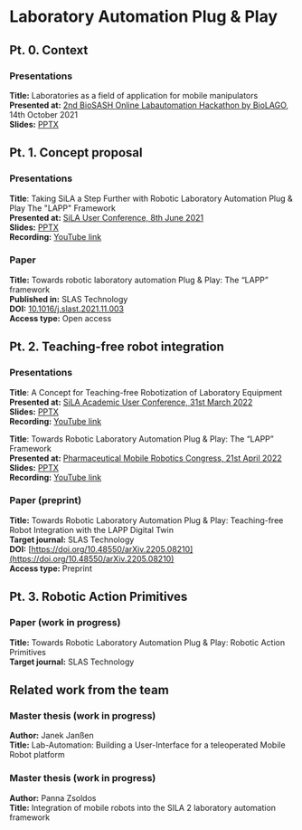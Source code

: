 # Laboratory Automation Plug & Play

## Pt. 0. Context

### Presentations

**Title:** Laboratories as a field of application for mobile manipulators  
**Presented at:** [2nd BioSASH Online Labautomation Hackathon by BioLAGO](https://www.biolago.org/de/news/details/erfolgreiche-mitteleinwerbung-dank-spitzenforschung.html), 14th October 2021  
**Slides:** [PPTX](https://github.com/wlfdm/LAPP/blob/main/slides/BioSASH_2.pptx)

## Pt. 1. Concept proposal

### Presentations

**Title**: Taking SiLA a Step Further with Robotic Laboratory Automation Plug & Play The "LAPP" Framework  
**Presented at:** [SiLA User Conference, 8th June 2021](https://sila-standard.com/sila-user-conference-june-8th-agenda-ready-register-today-for-the-free-event/)  
**Slides:** [PPTX](https://github.com/wlfdm/LAPP/blob/main/slides/SiLA_User_Conf_.pptx)  
**Recording:** [YouTube link](https://youtu.be/Jft289tk2gA)

### Paper

**Title:** Towards robotic laboratory automation Plug & Play: The “LAPP” framework  
**Published in:** SLAS Technology  
**DOI:** [10.1016/j.slast.2021.11.003](https://doi.org/10.1016/j.slast.2021.11.003)  
**Access type:** Open access

## Pt. 2. Teaching-free robot integration

### Presentations

**Title**: A Concept for Teaching-free Robotization of Laboratory Equipment  
**Presented at:** [SiLA Academic User Conference, 31st March 2022](https://sila-standard.com/second-sila-academic-user-confrence-31st-march-1600-1730-cet/)  
**Slides:** [PPTX](https://github.com/wlfdm/LAPP/blob/main/slides/SiLA_Academic_User_Conf_2.pptx)  
**Recording:** [YouTube link](https://youtu.be/-XdhACJ3nrk?t=993)

**Title**: Towards Robotic Laboratory Automation Plug & Play: The “LAPP” Framework  
**Presented at:** [Pharmaceutical Mobile Robotics Congress, 21st April 2022](https://www.oxfordglobal.co.uk/pharmaceutical-mobile-robotics/)  
**Slides:** [PPTX](https://github.com/wlfdm/LAPP/blob/main/slides/Pharma_mob_rob_2022.pptx)  
**Recording:** [YouTube link](https://youtu.be/79DsbaHmnOE)

### Paper (preprint)

**Title:** Towards Robotic Laboratory Automation Plug & Play: Teaching-free Robot Integration with the LAPP Digital Twin  
**Target journal:** SLAS Technology  
**DOI:** [https://doi.org/10.48550/arXiv.2205.08210](https://doi.org/10.48550/arXiv.2205.08210)  
**Access type:** Preprint  

## Pt. 3. Robotic Action Primitives

### Paper (work in progress)

**Title:** Towards Robotic Laboratory Automation Plug & Play: Robotic Action Primitives  
**Target journal:** SLAS Technology

## Related work from the team

### Master thesis (work in progress)

**Author:** Janek Janßen  
**Title:** Lab-Automation: Building a User-Interface for a teleoperated Mobile Robot platform

### Master thesis (work in progress)

**Author:** Panna Zsoldos  
**Title:** Integration of mobile robots into the SILA 2 laboratory automation framework
